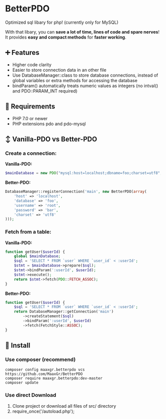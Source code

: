 # BetterPDO
Optimized sql libary for php! (currently only for MySQL)

With that libary, you can **save a lot of time, lines of code and spare nerves**!
It provides **easy and compact methods** for **faster working**.


## :heavy_plus_sign: Features

* Higher code clarity
* Easier to store connection data in an other file
* Use DatabaseManager::class to store database connections, instead of global variables or extra methods for accessing the database
* bindParam() automatically treats numeric values as integers (no intval() and PDO::PARAM_INT required) 

## :page_with_curl: Requirements

* PHP 7.0 or newer
* PHP extensions pdo and pdo-mysql

## :arrow_up_down: Vanilla-PDO vs Better-PDO

### Create a connection:
**Vanilla-PDO:**
```php
$mainDatabase = new PDO("mysql:host=localhost;dbname=foo;charset=utf8", 'root', 'bar'); 
```

**Better-PDO:**
```php
DatabaseManager::registerConnection('main', new BetterPDO(array(
    'host' => 'localhost',
    'database' => 'foo',
    'username' => 'root',
    'password' => 'bar',
    'charset' => 'utf8'
)));
```

### Fetch from a table:
**Vanilla-PDO:**
```php
function getUser($userId) {
    global $mainDatabase;
    $sql = 'SELECT * FROM `user` WHERE `user_id` < :userId';
    $stmt = $mainDatabase->prepare($sql);
    $stmt->bindParam(':userId', $userId);
    $stmt->execute();
    return $stmt->fetch(PDO::FETCH_ASSOC);
}
```

**Better-PDO:**
```php
function getUser($userId) {
    $sql = 'SELECT * FROM `user` WHERE `user_id` < :userId';
    return DatabaseManager::getConnection('main')
        ->createStatement($sql)
        ->bindParam(':userId', $userId)
        ->fetch(FetchStyle::ASSOC);
}
```


## :floppy_disk: Install

### Use **composer** (recommend)

```
composer config maaxgr.betterpdo vcs https://github.com/MaaxGr/BetterPDO
composer require maaxgr.betterpdo:dev-master
composer update
```

### Use direct Download

1. Clone project or download all files of src/ directory
2. require_once('<PATH-TO-LIBARY>/autoload.php');
 
